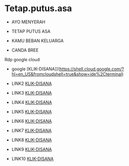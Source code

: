 # Tetap.putus.asa


* AYO MENYERAH
* TETAP PUTUS ASA
* KAMU BEBAN KELUARGA

* CANDA BREE

Rdp google cloud


* google [KLIK-DISANA]](https://shell.cloud.google.com/?hl=en_US&fromcloudshell=true&show=ide%2Cterminal)

* LINK2 [KLIK-DISANA](https://www.jrtekno.com/VcgaRb)

* LINK3 [KLIK-DISANA](https://www.jrtekno.com/yXOAmI)

* LINK4 [KLIK-DISANA](https://www.jrtekno.com/axlY6V)

* LINK5 [KLIK-DISANA](https://www.jrtekno.com/J0PuKWrz)

* LINK6 [KLIK-DISANA](https://www.jrtekno.com/YMRhVVnttV)

* LINK7 [KLIK-DISANA](https://www.jrtekno.com/sA2cF8h)

* LINK8 [KLIK-DISANA](https://www.jrtekno.com/BFeTvM)

* LINK9 [KLIK-DISANA](https://www.jrtekno.com/jdCb)

* LINK10 [KLIK-DISANA](https://semawur.com/st/?api=dc7af9156664e9532f5d7346beb8f907e35bde60&url=destinationlink.com)


